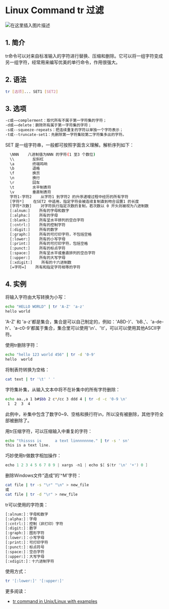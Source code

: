 #  Linux Command tr 过滤


![在这里插入图片描述](https://img-blog.csdnimg.cn/c2e3e5f4654249688d25423477d0de66.gif#pic_center)


## 1. 简介
tr命令可以对来自标准输入的字符进行替换、压缩和删除。它可以将一组字符变成另一组字符，经常用来编写优美的单行命令，作用很强大。

## 2. 语法

```bash
tr [选项]... SET1 [SET2]
```

## 3. 选项

```bash
-c或——complerment：取代所有不属于第一字符集的字符；
-d或——delete：删除所有属于第一字符集的字符；
-s或--squeeze-repeats：把连续重复的字符以单独一个字符表示；
-t或--truncate-set1：先删除第一字符集较第二字符集多出的字符。
```
SET 是一组字符串，一般都可按照字面含义理解。解析序列如下：

```bash
  \NNN    八进制值为NNN 的字符(1 至3 个数位)
  \\        反斜杠
  \a        终端鸣响
  \b        退格
  \f        换页
  \n        换行
  \r        回车
  \t        水平制表符
  \v        垂直制表符
  字符1-字符2    从字符1 到字符2 的升序递增过程中经历的所有字符
  [字符*]    在SET2 中适用，指定字符会被连续复制直到吻合设置1 的长度
  [字符*次数]    对字符执行指定次数的复制，若次数以 0 开头则被视为八进制数
  [:alnum:]    所有的字母和数字
  [:alpha:]    所有的字母
  [:blank:]    所有呈水平排列的空白字符
  [:cntrl:]    所有的控制字符
  [:digit:]    所有的数字
  [:graph:]    所有的可打印字符，不包括空格
  [:lower:]    所有的小写字母
  [:print:]    所有的可打印字符，包括空格
  [:punct:]    所有的标点字符
  [:space:]    所有呈水平或垂直排列的空白字符
  [:upper:]    所有的大写字母
  [:xdigit:]    所有的十六进制数
  [=字符=]    所有和指定字符相等的字符
```

## 4. 实例
将输入字符由大写转换为小写：

```bash
echo "HELLO WORLD" | tr 'A-Z' 'a-z'
hello world
```

'A-Z' 和 'a-z'都是集合，集合是可以自己制定的，例如：'ABD-}'、'bB.,'、'a-de-h'、'a-c0-9'都属于集合，集合里可以使用'\n'、'\t'，可以可以使用其他ASCII字符。

使用tr删除字符：

```bash
echo "hello 123 world 456" | tr -d '0-9'
hello  world 
```

将制表符转换为空格：

```bash
cat text | tr '\t' ' '
```

字符集补集，从输入文本中将不在补集中的所有字符删除：

```bash
echo aa.,a 1 b#$bb 2 c*/cc 3 ddd 4 | tr -d -c '0-9 \n'
 1  2  3  4
```

此例中，补集中包含了数字0~9、空格和换行符\n，所以没有被删除，其他字符全部被删除了。

用tr压缩字符，可以压缩输入中重复的字符：

```bash
echo "thissss is      a text linnnnnnne." | tr -s ' sn'
this is a text line.
```

巧妙使用tr做数字相加操作：

```c
echo 1 2 3 4 5 6 7 8 9 | xargs -n1 | echo $[ $(tr '\n' '+') 0 ]
```

删除Windows文件“造成”的'^M'字符：

```bash
cat file | tr -s "\r" "\n" > new_file
或
cat file | tr -d "\r" > new_file
```

tr可以使用的字符类：

```bash
[:alnum:]：字母和数字
[:alpha:]：字母
[:cntrl:]：控制（非打印）字符
[:digit:]：数字
[:graph:]：图形字符
[:lower:]：小写字母
[:print:]：可打印字符
[:punct:]：标点符号
[:space:]：空白字符
[:upper:]：大写字母
[:xdigit:]：十六进制字符
```

使用方式：

```bash
tr '[:lower:]' '[:upper:]'
```

更多阅读：

 - [tr command in Unix/Linux with examples](https://www.geeksforgeeks.org/tr-command-in-unix-linux-with-examples/)
